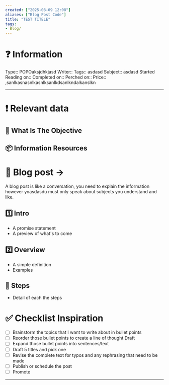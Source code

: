 ```yaml
---
created: ["2025-03-09 12:08"]
aliases: ["Blog Post Code"]
title: "TEST TITELE"
tags:
- Blog/
---
```

# ❓ Information
Type:: POPOaksjdhkjasd
Writer:: 
Tags:: asdasd
Subject:: asdasd
Started Reading on:: 
Completed on:: 
Perched on:: 
Price:: ,sanlkasnasnlkasnlksanlkdsanlkndalkanslkn

---
# ❗ Relevant data
## 🎯 What Is The Objective
## 📦 Information Resources


# 🔰 Blog post ->  
A blog post is like a conversation, you need to explain the information however yoasdasdu must only speak about subjects you understand and like. 
## 1️⃣ Intro 
* A promise statement 
* A preview of what's to come 
## 2️⃣ Overview 
* A simple definition 
* Examples 
## 📃 Steps 
* Detail of each the steps 
# ✅ Checklist Inspiration
- [ ] Brainstorm the topics that I want to write about in bullet points 
- [ ] Reorder those bullet points to create a line of thought Draft
- [ ] Expand those bullet points into sentences/text
- [ ] Draft 5 titles and pick one
- [ ] Revise the complete text for typos and any rephrasing that need to be made 
- [ ] Publish or schedule the post
- [ ] Promote

---